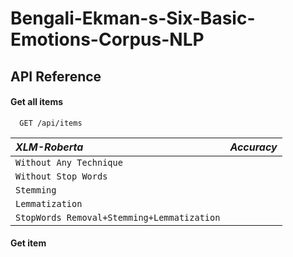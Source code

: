 # Bengali-Ekman-s-Six-Basic-Emotions-Corpus-NLP


## API Reference

#### Get all items

```http
  GET /api/items
```

|  *XLM-Roberta*    | *Accuracy*             |
| :--------           | :------------------------- |
|  `Without Any Technique`       |  |
|  `Without Stop Words`       |  |
|  `Stemming`       |  |
|  `Lemmatization`       |  |
|  `StopWords Removal+Stemming+Lemmatization`       |  |

                    
#### Get item



